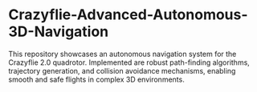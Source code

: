 # Crazyflie-Advanced-Autonomous-3D-Navigation
This repository showcases an autonomous navigation system for the Crazyflie 2.0 quadrotor. Implemented are robust path-finding algorithms, trajectory generation, and collision avoidance mechanisms, enabling smooth and safe flights in complex 3D environments.
